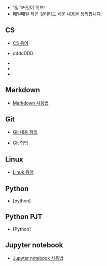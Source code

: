 * 1일 1커밋이 목표!
* 매일매일 작은 것이라도 배운 내용을 정리합니다.






## CS
* [CS 용어](https://github.com/puurib/TIL/blob/master/CS/CS.md)

* ddddDDD

* 

* 

* 

## Markdown
* [Markdown 사용법](https://github.com/puurib/TIL/blob/master/Markdown/Markdown.md)





## Git
* [Git 내용 정리](https://github.com/puurib/TIL/blob/master/Git/Git.md)

* Git 협업





## Linux
* [Linuk 용어](https://github.com/puurib/TIL/blob/master/Linux/Linux%20%EC%9A%A9%EC%96%B4.md)





## Python

* [python]



## Python PJT

* [Python]



## Jupyter notebook
* [Jupyter notebook 사용법](https://github.com/puurib/TIL/blob/master/Jupyter%20notebook/Jupyter%20notebook.md)





